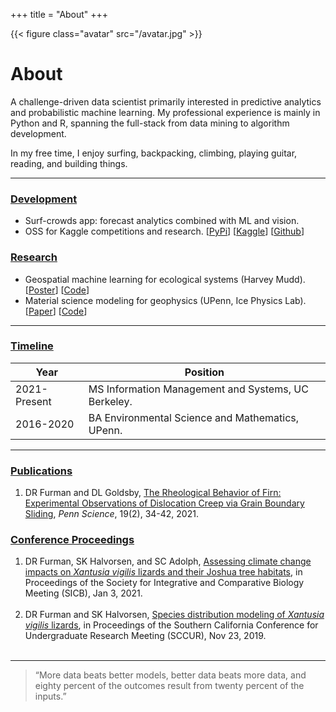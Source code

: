 +++
title = "About"
+++

{{< figure class="avatar" src="/avatar.jpg" >}}

# About

A challenge-driven data scientist primarily interested in predictive analytics and probabilistic machine learning. My professional experience is mainly in Python and R, spanning the full-stack from data mining to algorithm development.

In my free time, I enjoy surfing, backpacking, climbing, playing guitar, reading, and building things.  

---

### <ins>Development</ins>

- Surf-crowds app: forecast analytics combined with ML and vision. 
- OSS for Kaggle competitions and research. [[PyPi](https://pypi.org/user/daniel-furman/)] [[Kaggle](https://www.kaggle.com/dryanfurman)] [[Github](https://github.com/daniel-furman)]

### <ins>Research</ins>

- Geospatial machine learning for ecological systems (Harvey Mudd). [[Poster](https://daniel-furman.github.io//research-outputs/SICB-poster-final.jpg)] [[Code](https://github.com/daniel-furman/PySDMs)]
- Material science modeling for geophysics (UPenn, Ice Physics Lab). [[Paper](https://daniel-furman.github.io//research-outputs/Furman-and-Goldsby-2021.pdf)] [[Code](https://github.com/daniel-furman/ice-densification-research)]

---

### <ins>Timeline</ins>

Year | Position
-----|-------
2021-Present | MS Information Management and Systems, UC Berkeley.
2016-2020 | BA Environmental Science and Mathematics, UPenn.

---

### <ins>Publications</ins>

1. DR Furman and DL Goldsby, [The Rheological Behavior of Firn: Experimental Observations of Dislocation Creep via Grain Boundary Sliding](https://daniel-furman.github.io//research-outputs/Furman-and-Goldsby-2021.pdf), *Penn Science*, 19(2), 34-42, 2021.

### <ins>Conference Proceedings</ins>

1. DR Furman, SK Halvorsen, and SC Adolph, [Assessing climate change impacts on *Xantusia vigilis* lizards and their Joshua tree habitats](https://daniel-furman.github.io//research-outputs/SICB-poster-final.jpg), in Proceedings of the Society for Integrative and Comparative Biology Meeting (SICB), Jan 3, 2021. <br><br>
2. DR Furman and SK Halvorsen, [Species distribution modeling of *Xantusia vigilis* lizards](https://daniel-furman.github.io//research-outputs/SCCUR-2019-presentation.pdf), in Proceedings of the Southern California Conference for Undergraduate Research Meeting (SCCUR), Nov 23, 2019. <br><br>

---

> “More data beats better models, better data beats more data, and eighty percent of the outcomes result from twenty percent of the inputs.”
